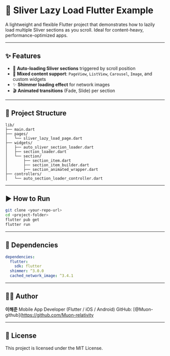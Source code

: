 # 🚀 Sliver Lazy Load Flutter Example

A lightweight and flexible Flutter project that demonstrates how to lazily load multiple Sliver sections as you scroll. Ideal for content-heavy, performance-optimized apps.

---

## ✨ Features

* 🔁 **Auto-loading Sliver sections** triggered by scroll position
* 🧩 **Mixed content support**: `PageView`, `ListView`, `Carousel`, `Image`, and custom widgets
* ✨ **Shimmer loading effect** for network images
* 🎬 **Animated transitions** (Fade, Slide) per section

---

## 📁 Project Structure

```
lib/
├── main.dart
├── pages/
│   └── sliver_lazy_load_page.dart
├── widgets/
│   ├── auto_sliver_section_loader.dart
│   ├── section_loader.dart
│   └── section/
│       ├── section_item.dart
│       ├── section_item_builder.dart
│       ├── section_animated_wrapper.dart
├── controllers/
│   └── auto_section_loader_controller.dart
```

---

## ▶️ How to Run

```bash
git clone <your-repo-url>
cd <project-folder>
flutter pub get
flutter run
```

---

## 🔧 Dependencies

```yaml
dependencies:
  flutter:
    sdk: flutter
  shimmer: ^3.0.0
  cached_network_image: ^3.4.1
```

---

## 👨‍💻 Author

**이해준**
Mobile App Developer (Flutter / iOS / Android)
GitHub: [@Muon-github](https://github.com/Muon-relativity

---

## 📄 License

This project is licensed under the MIT License.
